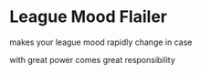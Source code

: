 # League Mood Flailer
makes your league mood rapidly change in case

with great power comes great responsibility
